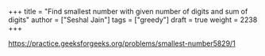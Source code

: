 +++
title = "Find smallest number with given number of digits and sum of digits"
author = ["Seshal Jain"]
tags = ["greedy"]
draft = true
weight = 2238
+++

<https://practice.geeksforgeeks.org/problems/smallest-number5829/1>
